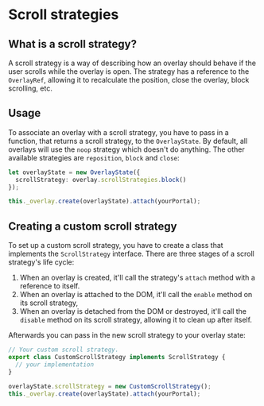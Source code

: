 # Scroll strategies

## What is a scroll strategy?
A scroll strategy is a way of describing how an overlay should behave if the user scrolls
while the overlay is open. The strategy has a reference to the `OverlayRef`, allowing it to
recalculate the position, close the overlay, block scrolling, etc.

## Usage
To associate an overlay with a scroll strategy, you have to pass in a function, that returns a
scroll strategy, to the `OverlayState`. By default, all overlays will use the `noop` strategy which
doesn't do anything. The other available strategies are `reposition`, `block` and `close`:

```ts
let overlayState = new OverlayState({
  scrollStrategy: overlay.scrollStrategies.block()
});

this._overlay.create(overlayState).attach(yourPortal);
```

## Creating a custom scroll strategy
To set up a custom scroll strategy, you have to create a class that implements the `ScrollStrategy`
interface. There are three stages of a scroll strategy's life cycle:

1. When an overlay is created, it'll call the strategy's `attach` method with a reference to itself.
2. When an overlay is attached to the DOM, it'll call the `enable` method on its scroll strategy,
3. When an overlay is detached from the DOM or destroyed, it'll call the `disable` method on its
scroll strategy, allowing it to clean up after itself.

Afterwards you can pass in the new scroll strategy to your overlay state:

```ts
// Your custom scroll strategy.
export class CustomScrollStrategy implements ScrollStrategy {
  // your implementation
}

overlayState.scrollStrategy = new CustomScrollStrategy();
this._overlay.create(overlayState).attach(yourPortal);
```

